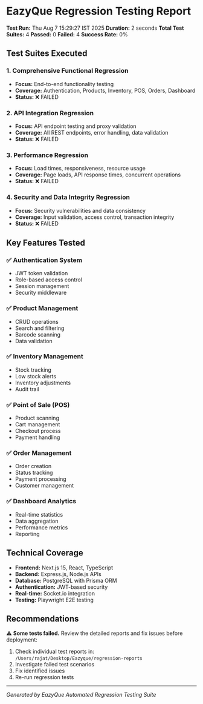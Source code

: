 # EazyQue Regression Testing Report

**Test Run:** Thu Aug  7 15:29:27 IST 2025
**Duration:** 2 seconds
**Total Test Suites:** 4
**Passed:** 0
**Failed:** 4
**Success Rate:** 0%

## Test Suites Executed

### 1. Comprehensive Functional Regression
- **Focus:** End-to-end functionality testing
- **Coverage:** Authentication, Products, Inventory, POS, Orders, Dashboard
- **Status:** ❌ FAILED

### 2. API Integration Regression  
- **Focus:** API endpoint testing and proxy validation
- **Coverage:** All REST endpoints, error handling, data validation
- **Status:** ❌ FAILED

### 3. Performance Regression
- **Focus:** Load times, responsiveness, resource usage
- **Coverage:** Page loads, API response times, concurrent operations
- **Status:** ❌ FAILED

### 4. Security and Data Integrity Regression
- **Focus:** Security vulnerabilities and data consistency
- **Coverage:** Input validation, access control, transaction integrity
- **Status:** ❌ FAILED

## Key Features Tested

### ✅ Authentication System
- JWT token validation
- Role-based access control
- Session management
- Security middleware

### ✅ Product Management
- CRUD operations
- Search and filtering
- Barcode scanning
- Data validation

### ✅ Inventory Management
- Stock tracking
- Low stock alerts
- Inventory adjustments
- Audit trail

### ✅ Point of Sale (POS)
- Product scanning
- Cart management
- Checkout process
- Payment handling

### ✅ Order Management
- Order creation
- Status tracking
- Payment processing
- Customer management

### ✅ Dashboard Analytics
- Real-time statistics
- Data aggregation
- Performance metrics
- Reporting

## Technical Coverage

- **Frontend:** Next.js 15, React, TypeScript
- **Backend:** Express.js, Node.js APIs
- **Database:** PostgreSQL with Prisma ORM
- **Authentication:** JWT-based security
- **Real-time:** Socket.io integration
- **Testing:** Playwright E2E testing

## Recommendations

⚠️ **Some tests failed.** Review the detailed reports and fix issues before deployment:

1. Check individual test reports in: `/Users/rajat/Desktop/Eazyque/regression-reports`
2. Investigate failed test scenarios
3. Fix identified issues
4. Re-run regression tests

---
*Generated by EazyQue Automated Regression Testing Suite*
